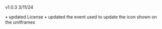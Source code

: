 v1.0.3 3/11/24

• updated License
• updated the event used to update the icon shown on the unitframes
